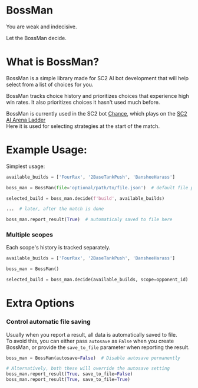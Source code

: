# BossMan

You are weak and indecisive.

Let the BossMan decide.

# What is BossMan?

BossMan is a simple library made for SC2 AI bot development that will help select from a list of choices for you.

BossMan tracks choice history and prioritizes choices that experience high win rates. It also prioritizes choices it hasn't used much before.

BossMan is currently used in the SC2 bot [Chance](https://github.com/lladdy/chance-sc2), which plays on
the [SC2 AI Arena Ladder](https://aiarena.net/bots/117/)  
Here it is used for selecting strategies at the start of the match.

# Example Usage:

Simplest usage:

```python
available_builds = ['FourRax', '2BaseTankPush', 'BansheeHarass']

boss_man = BossMan(file='optional/path/to/file.json')  # default file path is ./data/bossman.json

selected_build = boss_man.decide(f'build', available_builds)

...  # later, after the match is done

boss_man.report_result(True)  # automaticaly saved to file here
```

### Multiple scopes

Each scope's history is tracked separately.

```python
available_builds = ['FourRax', '2BaseTankPush', 'BansheeHarass']

boss_man = BossMan()

selected_build = boss_man.decide(available_builds, scope=opponent_id)  # decides build based on opponent id
```

# Extra Options

### Control automatic file saving

Usually when you report a result, all data is automatically saved to file.  
To avoid this, you can either pass `autosave` as `False` when you create BossMan, or provide the `save_to_file`
parameter when reporting the result.

```python
boss_man = BossMan(autosave=False)  # Disable autosave permanently

# Alternatively, both these will override the autosave setting
boss_man.report_result(True, save_to_file=False)
boss_man.report_result(True, save_to_file=True)
```
